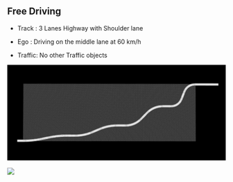 ## Free Driving

- Track : 3 Lanes Highway with Shoulder lane

- Ego : Driving on the middle lane at 60 km/h

- Traffic: No other Traffic objects

![](https://github.com/PerpetuumProgress/OVAL-Assets/raw/main/datasets/ALKS_Scenario_4.1_1_FreeDriving_TEMPLATE/ALKS_Road_Different_Curvatures_sc.PNG)

![](https://github.com/PerpetuumProgress/OVAL-Assets/raw/main/datasets/ALKS_Scenario_4.1_1_FreeDriving_TEMPLATE/ALKS_Scenario_4.1_1_FreeDriving_TEMPLATE.gif)

